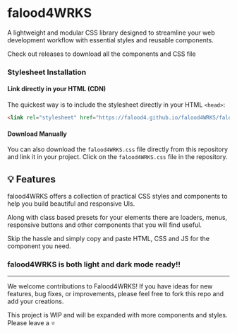 # falood4WRKS

A lightweight and modular CSS library designed to streamline your web development workflow with essential styles and reusable components.

Check out releases to download all the components and CSS file

### Stylesheet Installation
#### Link directly in your HTML (CDN)

The quickest way is to include the stylesheet directly in your HTML `<head>`:

```html
<link rel="stylesheet" href="https://falood4.github.io/falood4WRKS/falood4WRKS.css">
```

#### Download Manually
You can also download the `falood4WRKS.css` file directly from this repository and link it in your project. Click on the `falood4WRKS.css` file in the repository.

## 💡 Features
falood4WRKS offers a collection of practical CSS styles and components to help you build beautiful and responsive UIs. 

Along with class based presets for your elements there are loaders, menus, responsive buttons and other components that you will find useful. 

Skip the hassle and simply copy and paste HTML, CSS and JS for the component you need.

### falood4WRKS is both light and dark mode ready!!

----

We welcome contributions to Falood4WRKS\! If you have ideas for new features, bug fixes, or improvements, please feel free to fork this repo and add your creations.

This project is WIP and will be expanded with more components and styles. Please leave a ⭐
